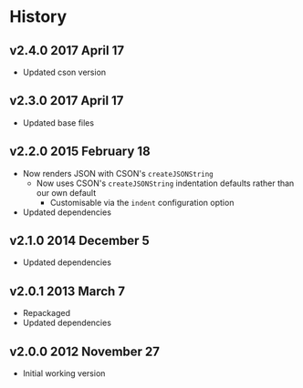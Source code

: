 # History

## v2.4.0 2017 April 17
- Updated cson version

## v2.3.0 2017 April 17
- Updated base files

## v2.2.0 2015 February 18
- Now renders JSON with CSON's `createJSONString`
	- Now uses CSON's `createJSONString` indentation defaults rather than our own default
		- Customisable via the `indent` configuration option
- Updated dependencies

## v2.1.0 2014 December 5
- Updated dependencies

## v2.0.1 2013 March 7
- Repackaged
- Updated dependencies

## v2.0.0 2012 November 27
- Initial working version
